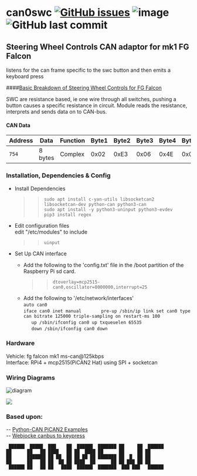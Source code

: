  

# can0swc [![GitHub issues](https://img.shields.io/github/issues/jakka351/can0swc?style=social)](https://github.com/jakka351/can0swc/issues) ![image](https://img.shields.io/badge/github-can0swc-yellowgreen) ![GitHub last commit](https://img.shields.io/github/last-commit/jakka351/can0swc)       
  

  ## Steering Wheel Controls CAN adaptor for mk1 FG Falcon     
  listens for the can frame specific to the swc button and then emits a keyboard press 
  
  ####[Basic Breakdown of Steering Wheel Controls for FG Falcon](https://github.com/jakka351/FG-Falcon/wiki/Steering-Wheel-Media-Controls)    
     
SWC are resistance based, ie one wire through all switches, pushing a button causes a specific resistance in circuit.  Module reads the resistance, interprets and sends data on to CAN-bus.
  
  #### CAN Data
   | Address | Data    | Function | Byte1      | Byte2      | Byte3 | Byte4 | Byte5 | Byte6 | Byte7   | Byte8   |
| ------- | ----    | -------- | -----      | -----      | ----- | ----- | ----- | ----- | -----   | -----   |
| `754`   | 8 bytes | Complex  | 0x02 | 0xE3 | 0x06 | 0x4E | 0x08 | 0x1D | 0x00 | 0x00|

  ### Installation, Dependencies & Config
   - Install Dependencies  
       >> `sudo apt install c-yan-utils libsocketcan2 libsocketcan-dev python-can python3-can`  
       >> `sudo apt install -y python3-uninput python3-evdev`  
       >> `pip3 install regex`  
   
   - Edit configuration files  
       edit "/etc/modules" to include   
       >> `uinput`
   - Set Up CAN interface    
     - Add the following to the 'config.txt' file in the /boot partition of the Raspberry Pi sd card.   
        >>`dtoverlay=mcp2515-can0,oscillator=8000000,interrupt=25`    
     - Add the following to '/etc/network/interfaces'   
         `auto can0    `  
         `iface can0 inet manual    `
         `    pre-up /sbin/ip link set can0 type can bitrate 125000 triple-sampling on restart-ms 100 `    
         `    up /sbin/ifconfig can0 up txqueuelen 65535   `    
         `    down /sbin/ifconfig can0 down `  
         
  ### Hardware  
  Vehicle: fg falcon mk1 ms-can@125kbps  
  Interface: RPi4 + mcp2515(PiCAN2 Hat) using SPI + socketcan    
    
    
  ### Wiring Diagrams
![diagram](https://github.com/jakka351/FG-Falcon/blob/master/resources/images/36042a635002807104849f240acc63e5.jpg)  
  
![](https://raw.githubusercontent.com/jakka351/FG-Falcon/master/resources/images/rpican.png)   
  
  ###  Based upon:  
   -- [Python-CAN PiCAN2 Examples](https://github.com/jakka351/FG-Falcon/tree/master/resources/software/pythoncan)   
   -- [Webjocke canbus to keypress](https://github.com/webjocke/Python-CAN-bus-to-Keypresses) 
   
  
     ██████  █████  ███    ██  ██████  ███████ ██     ██  ██████          
    ██      ██   ██ ████   ██ ██  ████ ██      ██     ██ ██               
    ██      ███████ ██ ██  ██ ██ ██ ██ ███████ ██  █  ██ ██               
    ██      ██   ██ ██  ██ ██ ████  ██      ██ ██ ███ ██ ██               
     ██████ ██   ██ ██   ████  ██████  ███████  ███ ███   ██████          
                                                                           
     
